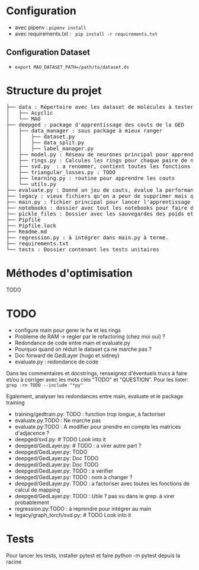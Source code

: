 # Configuration
* avec pipenv :
`pipenv install`
* avec requirements.txt :
` pip install -r requirements.txt`
## Configuration Dataset
 * `export MAO_DATASET_PATH=/path/to/dataset.ds`

# Structure du projet 
<pre>
├── data : Répertoire avec les dataset de molécules à tester
│   ├── Acyclic
│   └── MAO
├── deepged : package d'apprentissage des couts de la GED
│   ├── data_manager : sous package à mieux ranger
│   │   ├── dataset.py
│   │   ├── data_split.py
│   │   ├── label_manager.py
│   ├── model.py : Réseau de neurones principal pour apprendre les couts
│   ├── rings.py : Calcules les rings pour chaque paire de noeuds afin de mieux les comparer 
│   ├── svd.py  : a renommer, contient toutes les fonctions de calculs de mappings
│   ├── triangular_losses.py : TODO 
│   ├── learning.py : routine pour apprendre les couts 
│   └── utils.py 
├── evaluate.py : Donné un jeu de couts, évalue la performance
├── legacy : vieux fichiers qu'on a peur de supprimer mais qu'on supprimera un jour
├── main.py : fichier principal pour lancer l'apprentissage des couts
├── notebooks : dossier avec tout les notebooks pour faire des tets. Contient du vieux code
├── pickle_files : Dossier avec les sauvegardes des poids et éxécutions
├── Pipfile 
├── Pipfile.lock
├── Readme.md
├── regression.py : à intégrer dans main.py à terme.
├── requirements.txt
└── tests : Dossier contenant les tests unitaires
</pre>

# Méthodes d'optimisation

TODO

# TODO 
* configure main pour gerer le fw et les rings
* Probleme de RAM -> regler par le refactoring (chez moi oui) ?
* Redondance de code entre main et evaluate.py
* Pourquoi quand on réduit le dataset ça ne marche pas ?
* Doc forward de GedLayer (hugo et sidney)
* evaluate.py : redondance de code

Dans les commentaires et docstrings, renseignez d'éventuels trucs à faire et/ou à corriger
avec les mots clés "TODO" et "QUESTION". Pour les lister: 
`grep -rn TODO --include "*py"`

Egalement, analyser les redondances entre main, evaluate et le package training
*  training/gedtrain.py:    TODO : function trop longue, à factoriser
* evaluate.py:TODO : Ne marche pas
* evaluate.py:TODO : A modifier pour prendre en compte les matrices d'adjacence ?
* deepged/svd.py:    # TODO Look into it
* deepged/GedLayer.py:        # TODO : a virer autre part ?
* deepged/GedLayer.py:        TODO
* deepged/GedLayer.py:        Doc TODO
* deepged/GedLayer.py:        Doc TODO
* deepged/GedLayer.py:        TODO : a verifier
* deepged/GedLayer.py:        TODO : nom à changer ?
* deepged/GedLayer.py:        TODO : a factoriser avec toutes les fonctions de calcul de mapping
* deepged/GedLayer.py:        TODO : Utile ? pas vu dans le grep. à virer probablement
* regression.py:TODO : à reprendre pour intégrer au main
* legacy/graph_torch/svd.py:    # TODO Look into it


# Tests
Pour lancer les tests, installer pytest et faire python -m pytest depuis la racine

